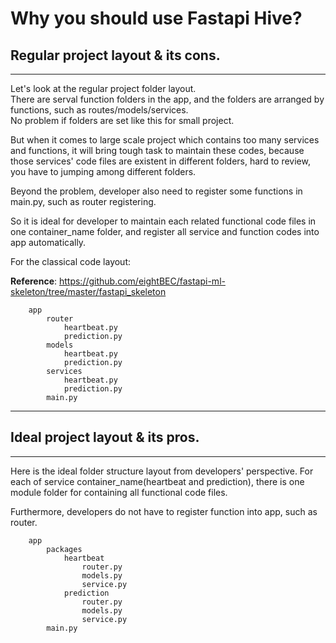 # Why you should use Fastapi Hive?


## Regular project layout & its cons.

---

Let's look at the regular project folder layout.<br/>
There are serval function folders in the app, and the folders are arranged by functions, such as routes/models/services.<br/>
No problem if folders are set like this for small project.<br/>

But when it comes to large scale project which contains too many services and functions, it will bring tough task to maintain these codes, 
because those services' code files are existent in different folders, hard to review, you have to jumping among different folders.

Beyond the problem, developer also need to register some functions in main.py, such as router registering.

So it is ideal for developer to maintain each related functional code files in one container_name folder, and register all service and function codes into app automatically.

For the classical code layout:

**Reference**: <a href="https://github.com/eightBEC/fastapi-ml-skeleton/tree/master/fastapi_skeleton" target="_blank">https://github.com/eightBEC/fastapi-ml-skeleton/tree/master/fastapi_skeleton</a>


```text
    app
        router
            heartbeat.py
            prediction.py
        models
            heartbeat.py
            prediction.py
        services
            heartbeat.py
            prediction.py
        main.py
```


---


## Ideal project layout & its pros.

---

Here is the ideal folder structure layout from developers' perspective.
For each of service container_name(heartbeat and prediction), there is one module folder for containing all functional code files.

Furthermore, developers do not have to register function into app, such as router.


```text
    app
        packages
            heartbeat
                router.py
                models.py
                service.py
            prediction
                router.py
                models.py
                service.py
        main.py
```

